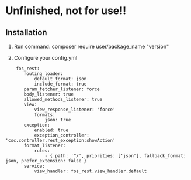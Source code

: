 Unfinished, not for use!!
=======

Installation
------------

1. Run command: composer require user/package_name "version"

2. Configure your config.yml
```
    fos_rest:
       routing_loader:
           default_format: json
           include_format: true
       param_fetcher_listener: force
       body_listener: true
       allowed_methods_listener: true
       view:
           view_response_listener: 'force'
           formats:
               json: true
       exception:
           enabled: true
           exception_controller: 'csc.controller.rest_exception:showAction'
       format_listener:
           rules:
               - { path: '^/', priorities: ['json'], fallback_format: json, prefer_extension: false }
       service:
           view_handler: fos_rest.view_handler.default
```